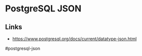 # PostgreSQL JSON

## Links

* https://www.postgresql.org/docs/current/datatype-json.html

#postgresql-json

